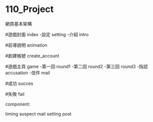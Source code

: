 # 110_Project

網頁基本架構

#遊戲封面 index -設定 setting -介紹 intro

#前導說明 animation

#創建帳號 create_account

#遊戲主頁 game -第一回 round1 -第二回 round2 -第三回 round3 -指認 accusation -信件 mail

#成功 succes

#失敗 fail

component:

timing
suspect
mail
setting
post
